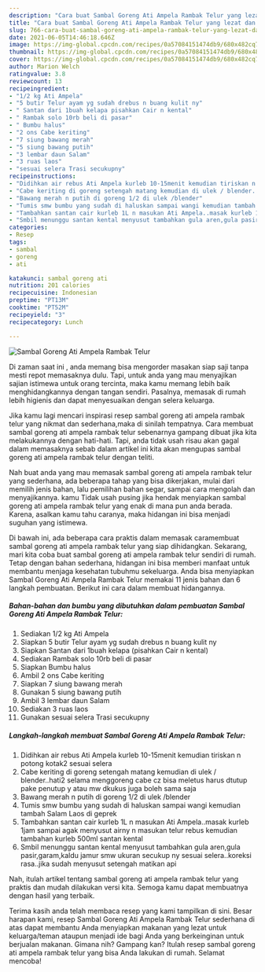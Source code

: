 ```yaml
---
description: "Cara buat Sambal Goreng Ati Ampela Rambak Telur yang lezat dan Mudah Dibuat"
title: "Cara buat Sambal Goreng Ati Ampela Rambak Telur yang lezat dan Mudah Dibuat"
slug: 766-cara-buat-sambal-goreng-ati-ampela-rambak-telur-yang-lezat-dan-mudah-dibuat
date: 2021-06-05T14:46:18.646Z
image: https://img-global.cpcdn.com/recipes/0a57084151474db9/680x482cq70/sambal-goreng-ati-ampela-rambak-telur-foto-resep-utama.jpg
thumbnail: https://img-global.cpcdn.com/recipes/0a57084151474db9/680x482cq70/sambal-goreng-ati-ampela-rambak-telur-foto-resep-utama.jpg
cover: https://img-global.cpcdn.com/recipes/0a57084151474db9/680x482cq70/sambal-goreng-ati-ampela-rambak-telur-foto-resep-utama.jpg
author: Marion Welch
ratingvalue: 3.8
reviewcount: 13
recipeingredient:
- "1/2 kg Ati Ampela"
- "5 butir Telur ayam yg sudah drebus n buang kulit ny"
- " Santan dari 1buah kelapa pisahkan Cair n kental"
- " Rambak solo 10rb beli di pasar"
- " Bumbu halus"
- "2 ons Cabe keriting"
- "7 siung bawang merah"
- "5 siung bawang putih"
- "3 lembar daun Salam"
- "3 ruas laos"
- "sesuai selera Trasi secukupny"
recipeinstructions:
- "Didihkan air rebus Ati Ampela kurleb 10-15menit kemudian tiriskan n potong kotak2 sesuai selera"
- "Cabe keriting di goreng setengah matang kemudian di ulek / blender..hati2 selama menggoreng cabe cz bisa meletus harus dtutup pake penutup y atau mw dkukus juga boleh sama saja"
- "Bawang merah n putih di goreng 1/2 di ulek /blender"
- "Tumis smw bumbu yang sudah di haluskan sampai wangi kemudian tambah Salam Laos di geprek"
- "Tambahkan santan cair kurleb 1L n masukan Ati Ampela..masak kurleb 1jam sampai agak menyusut airny n masukan telur rebus kemudian tambahan kurleb 500ml santan kental"
- "Smbil menunggu santan kental menyusut tambahkan gula aren,gula pasir,garam,kaldu jamur smw ukuran secukup ny sesuai selera..koreksi rasa..jika sudah menyusut setengah matikan api"
categories:
- Resep
tags:
- sambal
- goreng
- ati

katakunci: sambal goreng ati 
nutrition: 201 calories
recipecuisine: Indonesian
preptime: "PT13M"
cooktime: "PT52M"
recipeyield: "3"
recipecategory: Lunch

---
```



![Sambal Goreng Ati Ampela Rambak Telur](https://img-global.cpcdn.com/recipes/0a57084151474db9/680x482cq70/sambal-goreng-ati-ampela-rambak-telur-foto-resep-utama.jpg)

Di zaman  saat ini , anda memang bisa mengorder masakan siap saji tanpa mesti repot memasaknya dulu. Tapi, untuk anda yang mau menyajikan sajian istimewa untuk orang tercinta, maka kamu memang lebih baik menghidangkannya dengan tangan sendiri. Pasalnya, memasak di rumah lebih higienis dan dapat menyesuaikan dengan selera keluarga.

Jika kamu lagi mencari inspirasi resep sambal goreng ati ampela rambak telur yang nikmat dan sederhana,maka di sinilah tempatnya. Cara membuat sambal goreng ati ampela rambak telur  sebenarnya gampang dibuat jika kita melakukannya dengan hati-hati. Tapi, anda tidak usah risau akan gagal dalam memasaknya 
sebab dalam artikel ini kita akan mengupas sambal goreng ati ampela rambak telur dengan teliti.  



Nah buat anda yang mau memasak sambal goreng ati ampela rambak telur yang sederhana, ada beberapa tahap yang bisa dikerjakan, mulai dari memilih jenis bahan, lalu pemilihan bahan segar, sampai cara mengolah dan menyajikannya. kamu Tidak usah pusing jika hendak menyiapkan sambal goreng ati ampela rambak telur yang enak di mana pun anda berada. Karena, asalkan kamu  tahu caranya, maka hidangan ini bisa menjadi suguhan yang istimewa.

Di bawah ini, ada beberapa cara praktis  dalam memasak caramembuat sambal goreng ati ampela rambak telur yang siap dihidangkan. Sekarang, mari kita coba buat sambal goreng ati ampela rambak telur sendiri di rumah. Tetap dengan bahan sederhana, hidangan ini bisa memberi manfaat untuk membantu menjaga kesehatan tubuhmu sekeluarga. Anda bisa menyiapkan Sambal Goreng Ati Ampela Rambak Telur memakai 11 jenis bahan dan 6 langkah pembuatan. Berikut ini cara dalam membuat hidangannya.

<!--inarticleads1-->

##### Bahan-bahan dan bumbu yang dibutuhkan dalam pembuatan Sambal Goreng Ati Ampela Rambak Telur:

1. Sediakan 1/2 kg Ati Ampela
1. Siapkan 5 butir Telur ayam yg sudah drebus n buang kulit ny
1. Siapkan  Santan dari 1buah kelapa (pisahkan Cair n kental)
1. Sediakan  Rambak solo 10rb beli di pasar
1. Siapkan  Bumbu halus
1. Ambil 2 ons Cabe keriting
1. Siapkan 7 siung bawang merah
1. Gunakan 5 siung bawang putih
1. Ambil 3 lembar daun Salam
1. Sediakan 3 ruas laos
1. Gunakan sesuai selera Trasi secukupny




<!--inarticleads2-->

##### Langkah-langkah membuat Sambal Goreng Ati Ampela Rambak Telur:

1. Didihkan air rebus Ati Ampela kurleb 10-15menit kemudian tiriskan n potong kotak2 sesuai selera
1. Cabe keriting di goreng setengah matang kemudian di ulek / blender..hati2 selama menggoreng cabe cz bisa meletus harus dtutup pake penutup y atau mw dkukus juga boleh sama saja
1. Bawang merah n putih di goreng 1/2 di ulek /blender
1. Tumis smw bumbu yang sudah di haluskan sampai wangi kemudian tambah Salam Laos di geprek
1. Tambahkan santan cair kurleb 1L n masukan Ati Ampela..masak kurleb 1jam sampai agak menyusut airny n masukan telur rebus kemudian tambahan kurleb 500ml santan kental
1. Smbil menunggu santan kental menyusut tambahkan gula aren,gula pasir,garam,kaldu jamur smw ukuran secukup ny sesuai selera..koreksi rasa..jika sudah menyusut setengah matikan api




Nah, itulah artikel tentang  sambal goreng ati ampela rambak telur  yang praktis dan mudah dilakukan versi kita. Semoga kamu dapat membuatnya dengan hasil yang terbaik. 

Terima kasih anda telah membaca resep yang kami tampilkan di sini. Besar harapan kami, resep  Sambal Goreng Ati Ampela Rambak Telur sederhana di atas dapat membantu Anda menyiapkan makanan yang lezat untuk keluarga/teman ataupun menjadi ide bagi Anda yang berkeinginan untuk berjualan makanan. Gimana nih? Gampang kan? Itulah resep sambal goreng ati ampela rambak telur yang bisa Anda lakukan di rumah. Selamat mencoba!

